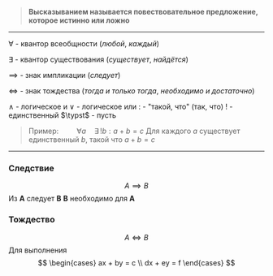 >**Высказыванием называется повествовательное предложение, которое истинно или ложно**
---
$\forall$ - квантор всеобщности (*любой*, *каждый*)

$\exists$ - квантор существования (*существует*, *найдётся*)

$\implies$ - знак импликации (*следует*)

$\Longleftrightarrow$ - знак тождества (*тогда и только тогда*, *необходимо и достаточно*)

$\wedge$ - логическое и
$\vee$ - логическое или
$:$ - "такой, что" (так, что)
$!$ - единственный
$\typst$ - пусть

> Пример:  $\qquad \forall a \quad \exists \,!b : a + b = c$
> Для каждого $a$ существует единственный $b$, такой что $a + b = c$


---
### Следствие
$$ A \implies B$$ 
Из **A** следует **B**
**B** необходимо для **A**

### Тождество
$$ A \Longleftrightarrow B $$
Для выполнения 
$$
\begin{cases} 
	ax + by = c \\ 
	dx + ey = f 
\end{cases} 
$$
